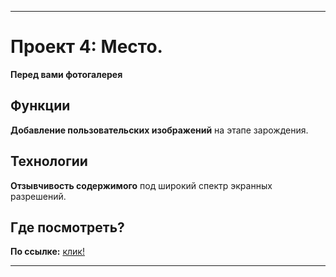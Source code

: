 ***

# Проект 4: Место.

**Перед вами фотогалерея**

## Функции

**Добавление пользовательских изображений** на этапе зарождения.

## Технологии 

**Отзывчивость содержимого** под широкий спектр экранных разрешений.

## Где посмотреть?

**По ссылке:** [клик!](https://maximkaschitskiy.github.io/russian-travel/)

***
